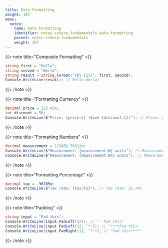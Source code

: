 ```yaml
---
title: Data Formatting
weight: 107
menu:
  notes:
    name: Data Formatting
    identifier: notes-csharp-fundamentals-data-formatting
    parent: notes-csharp-fundamentals
    weight: 107
---
```


<!-- Composite Formatting -->

{{< note title="Composite Formatting" >}}
```csharp
string first = "Hello";
string second = "World";
string result = string.Format("{0} {1}!", first, second);
Console.WriteLine(result); // Hello World!
```
{{< /note >}}

<!-- Formatting Currency -->

{{< note title="Formatting Currency" >}}
```csharp
decimal price = 123.45m;
int discount = 50;
Console.WriteLine($"Price: {price:C} (Save {discount:C})"); // Price: $123.45 (Save $50.00)
```
{{< /note >}}

<!-- Formatting Numbers -->

{{< note title="Formatting Numbers" >}}
```csharp
decimal measurement = 123456.78912m;
Console.WriteLine($"Measurement: {measurement:N} units"); // Measurement: 123,456.79 units
Console.WriteLine($"Measurement: {measurement:N4} units"); // Measurement: 123,456.7891 units
```
{{< /note >}}

<!-- Formatting Percentage -->

{{< note title="Formatting Percentage" >}}
```csharp
decimal tax = .36785m;
Console.WriteLine($"Tax rate: {tax:P2}"); // Tax rate: 36.79%
```
{{< /note >}}

<!-- Padding -->

{{< note title="Padding" >}}
```csharp
string input = "Pad this";
Console.WriteLine(input.PadLeft(12)); // " 	Pad this"
Console.WriteLine(input.PadLeft(12, '*')); // "****Pad this"
Console.WriteLine(input.PadRight(12, '*')); // "Pad this****"
```
{{< /note >}}